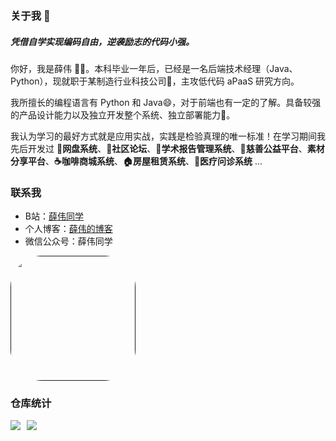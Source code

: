 ### 关于我 👋

##### 凭借自学实现编码自由，逆袭励志的代码小强。

你好，我是薛伟 😶‍🌫️。本科毕业一年后，已经是一名后端技术经理（Java、Python），现就职于某制造行业科技公司🔩，主攻低代码 aPaaS 研究方向。

我所擅长的编程语言有 Python 和 Java😄，对于前端也有一定的了解。具备较强的产品设计能力以及独立开发整个系统、独立部署能力🔧。

我认为学习的最好方式就是应用实战，实践是检验真理的唯一标准！在学习期间我先后开发过 **📁网盘系统**、**💬社区论坛**、**📔学术报告管理系统**、**💝慈善公益平台**、**素材分享平台**、**☕咖啡商城系统**、**🏠房屋租赁系统**、**🏥医疗问诊系统** ...

### 联系我
- B站：[薛伟同学](https://space.bilibili.com/301320288)
- 个人博客：[薛伟的博客](http://xuewei.world/)
- 微信公众号：薛伟同学

[<img style="width: 200px;border-radius: 50px" src="https://xuewei-blog.oss-cn-beijing.aliyuncs.com/qrcode_for_gh_60278d1f57de_344.jpg">]()

### 仓库统计

<div style="display: flex; flex-wrap: wrap;">
    <img src="https://github-readme-stats.vercel.app/api?username=373675032&?count_private=true&show_icons=true" style="margin-right: 10px;">
    <img src="https://github-readme-stats.vercel.app/api/top-langs/?username=373675032&layout=compact">
</div>
